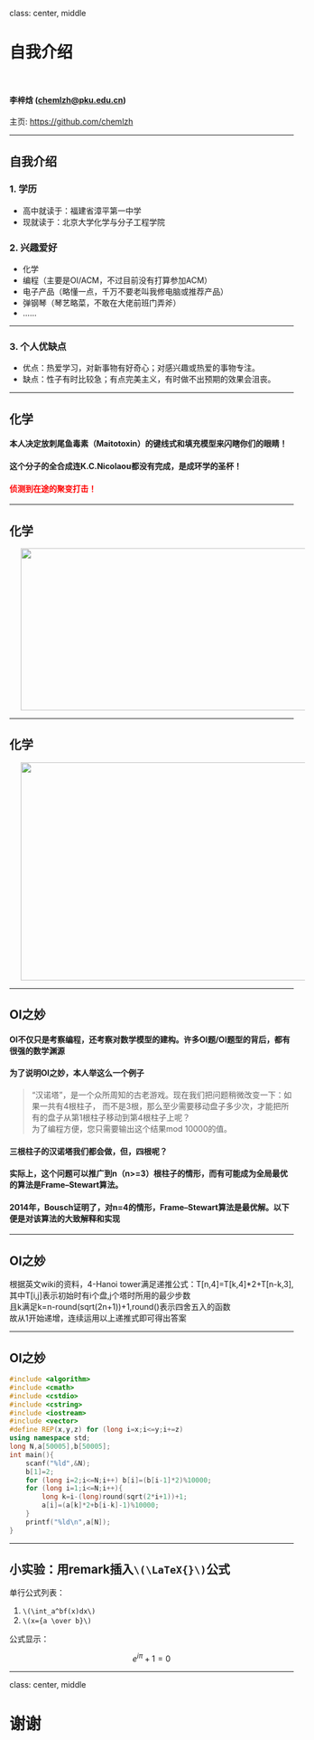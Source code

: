 class: center, middle

# 自我介绍

&nbsp;
&nbsp;

#### 李梓焓 (chemlzh@pku.edu.cn)  

主页: <https://github.com/chemlzh>

---

## 自我介绍

### 1. 学历

- 高中就读于：福建省漳平第一中学
- 现就读于：北京大学化学与分子工程学院

### 2. 兴趣爱好

- 化学
- 编程（主要是OI/ACM，不过目前没有打算参加ACM）
- 电子产品（略懂一点，千万不要老叫我修电脑或推荐产品）
- 弹钢琴（琴艺略菜，不敢在大佬前班门弄斧）
- ……

---

### 3. 个人优缺点

- 优点：热爱学习，对新事物有好奇心；对感兴趣或热爱的事物专注。
- 缺点：性子有时比较急；有点完美主义，有时做不出预期的效果会沮丧。

---

## 化学

#### 本人决定放刺尾鱼毒素（Maitotoxin）的键线式和填充模型来闪瞎你们的眼睛！
#### 这个分子的全合成连K.C.Nicolaou都没有完成，是成环学的圣杯！
#### <font color="red">侦测到在途的聚变打击！</font>

---

## 化学

<img src="https://upload.wikimedia.org/wikipedia/commons/4/4d/Maitotoxin_2D_structure.svg" height=287 width=800 style="margin: 0px 20px">

---

## 化学

<img src="https://upload.wikimedia.org/wikipedia/commons/e/e1/Maitotoxin-3D-vdW.png" height=386 width=800 style="margin: 0px 20px">

---

## OI之妙

#### OI不仅只是考察编程，还考察对数学模型的建构。许多OI题/OI题型的背后，都有很强的数学渊源  
#### 为了说明OI之妙，本人举这么一个例子

> “汉诺塔”，是一个众所周知的古老游戏。现在我们把问题稍微改变一下：如果一共有4根柱子， 而不是3根，那么至少需要移动盘子多少次，才能把所有的盘子从第1根柱子移动到第4根柱子上呢？  
> 为了编程方便，您只需要输出这个结果mod 10000的值。  

#### 三根柱子的汉诺塔我们都会做，但，四根呢？  
#### 实际上，这个问题可以推广到n（n>=3）根柱子的情形，而有可能成为全局最优的算法是Frame–Stewart算法。  
#### 2014年，Bousch证明了，对n=4的情形，Frame–Stewart算法是最优解。以下便是对该算法的大致解释和实现  

---

## OI之妙

根据英文wiki的资料，4-Hanoi tower满足递推公式：T[n,4]=T[k,4]*2+T[n-k,3],
其中T[i,j]表示初始时有i个盘,j个塔时所用的最少步数  
且k满足k=n-round(sqrt(2n+1))+1,round()表示四舍五入的函数  
故从1开始递增，连续运用以上递推式即可得出答案  

---

## OI之妙

```c++
#include <algorithm>  
#include <cmath>  
#include <cstdio>  
#include <cstring>  
#include <iostream>  
#include <vector>  
#define REP(x,y,z) for (long i=x;i<=y;i+=z)  
using namespace std;  
long N,a[50005],b[50005];  
int main(){  
	scanf("%ld",&N);  
	b[1]=2;  
	for (long i=2;i<=N;i++) b[i]=(b[i-1]*2)%10000;  
	for (long i=1;i<=N;i++){  
		long k=i-(long)round(sqrt(2*i+1))+1;  
		a[i]=(a[k]*2+b[i-k]-1)%10000;  
	}  
	printf("%ld\n",a[N]);  
}  
```

---

## 小实验：用remark插入`\(\LaTeX{}\)`公式

单行公式列表：

1. `\(\int_a^bf(x)dx\)`
2. `\(x={a \over b}\)`

公式显示：

$$e^{i\pi} + 1 = 0$$

---

class: center, middle

# 谢谢
